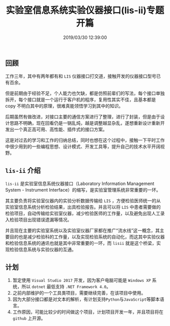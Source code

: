 ﻿---
title: "实验室信息系统实验仪器接口(lis-ii)专题开篇"
date: "2019/03/30 12:39:00"
updated: "2019/07/10 17:56:36"
permalink: "opening-of-the-project-lis-ii"
categories:
 - [日志]
---

## 回顾

工作三年，其中有两年都有和 `LIS` 仪器接口打交道，接触开发的仪器接口型号已有百余。

但是前期由于经验不足，个人能力也欠缺，都是仿照前辈们的写法，每个接口单独拆开，每个接口就是一个运行于客户机的程序，复用性其实不佳，且基本都是 copy 不明白其中的原理，很难真能领悟学习到其中的知识。

后期虽然有做改进，对接口主要的通信方案进行了整理，进行了封装，但是由于设计思路不明确，现在回看仍是一锅乱炖，越是调整越显杂乱，遂想重新设计重新开发出一个真正高可用、高性能、插件式的接口方案。

这是对过去的学习和工作的归纳总结，同时也想在这个过程中，接触一下平时工作中很少用到的一些编程思想、设计模式、开发工具等，提升自己的技术水平开阔视野。

## `lis-ii` 介绍

`lis-ii` 是实验室信息系统仪器接口（Laboratory Information Management System - Instrument Interface）的缩写，是实验室管理系统非常重要的一环。

其主要负责将实验室仪器内的实验分析数据传输给 `LIS` ，方便检验医师统一的从实验室信息系统分析检验结果，出具检验报告。并且可以将 `LIS` 中患者需要做的检验项目，自动传输给实验室仪器，减少检验医师的工作量，以及避免出现人工录入检验项目出现错误遗漏等情况。

并且现在主要的实验室系统以及实验室仪器厂家都在推广“流水线”这一概念，其主要目的也是减少检验科的工作量，以及实现检验系统的自动化，而这其中实验仪器和检验信息系统的通讯也就是其中非常重要的一环，而 `lisii` 就是这个桥梁，实现检验信息系统与实验仪器的互通。

## 计划

1. 暂定使用 `Visual Studio 2017` 开发，因为客户电脑可能是 `Windows XP` 系统，所以 `dotnet` 最低支持 `.NET Framework 4.0`。
2. 之前内部维护的一个工具类项目，需要继续完善，在该项目中使用。
3. 因为大部分接口都是对文本的解析，有计划支持`Python`与`JavaScript`等脚本语言。
4. 工作原因，可能比较少的时间做这个项目，计划项目开发一年，并且项目将在 `github` 上开源。
